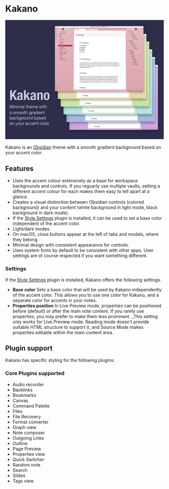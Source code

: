 # Kakano

![Minimal theme with a smooth gradient background based on your accent color. Image shows six screenshots with differently-colored backgrounds.](/hero.png)

Kakano is an [Obsidian](https://obsidian.md/) theme with a smooth gradient background based on your accent color.

## Features
- Uses the accent colour extensively as a base for workspace backgrounds and controls. If you reguarly use multiple vaults, setting a different accent colour for each makes them easy to tell apart at a glance.
- Creates a visual distinction between Obsidian controls (colored background) and your content (white background in light mode, black background in dark mode).
- If the [Style Settings](https://github.com/mgmeyers/obsidian-style-settings) plugin is installed, it can be used to set a base color independent of the accent color.
- Light/dark modes.
- On macOS, close buttons appear at the left of tabs and modals, where they belong.
- Minimal design with consistent appearance for controls.
- Uses system fonts by default to be consistent with other apps. User settings are of course respected if you want something different.

### Settings
If the [Style Settings](https://github.com/mgmeyers/obsidian-style-settings) plugin is installed, Kakano offers the following settings.
- **Base color**
  Sets a base color that will be used by Kakano independently of the accent color. This allows you to use one color for Kakano, and a separate color for accents in your notes.
- **Properties position**
  In Live Preview mode, properties can be positioned before (default) or after the main note content. If you rarely use properties, you may prefer to make them less prominent.
  _This setting only works for Live Preview mode. Reading mode doesn't provide suitable HTML structure to support it, and Source Mode makes properties editable within the main content area.

## Plugin support
Kakano has specific styling for the following plugins:

### Core Plugins supported
- Audio recorder
- Backlinks
- Bookmarks
- Canvas
- Command Palette
- Files
- File Recovery
- Format converter
- Graph view
- Note composer
- Outgoing Links
- Outline
- Page Preview
- Properties view
- Quick Switcher
- Random note
- Search
- Slides
- Tags view

